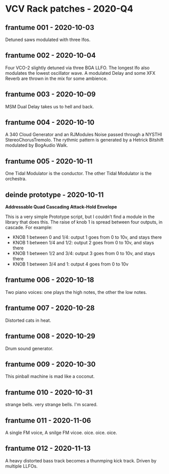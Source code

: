 # VCV Rack patches - 2020-Q4

## frantume 001 - 2020-10-03

Detuned saws modulated with three lfos.

## frantume 002 - 2020-10-04

Four VCO-2 slightly detuned via three BGA LLFO. The longest lfo also modulates the
lowest oscillator wave. A modulated Delay and some XFX Reverb are thrown in the mix
for some ambience.

## frantume 003 - 2020-10-09

MSM Dual Delay takes us to hell and back.

## frantume 004 - 2020-10-10

A 340 Cloud Generator and an RJModules Noise passed through a NYSTHI StereoChorusTremolo.
The rythmic pattern is generated by a Hetrick Bitshift modulated by BogAudio Walk.

## frantume 005 - 2020-10-11

One Tidal Modulator is the conductor. The other Tidal Modulator is the orchestra.

## deinde prototype - 2020-10-11

**Addressable Quad Cascading Attack-Hold Envelope**

This is a very simple Prototype script, but I couldn’t find a module in the library that does this.
The raise of knob 1 is spread between four outputs, in cascade. For example:

- KNOB 1 between 0 and 1/4: output 1 goes from 0 to 10v, and stays there
- KNOB 1 between 1/4 and 1/2: output 2 goes from 0 to 10v, and stays there
- KNOB 1 between 1/2 and 3/4: output 3 goes from 0 to 10v, and stays there
- KNOB 1 between 3/4 and 1: output 4 goes from 0 to 10v

## frantume 006 - 2020-10-18

Two piano voices: one plays the high notes, the other the low notes.

## frantume 007 - 2020-10-28

Distorted cats in heat.

## frantume 008 - 2020-10-29

Drum sound generator.

## frantume 009 - 2020-10-30

This pinball machine is mad like a coconut.

## frantume 010 - 2020-10-31

strange bells. very strange bells. I'm scared.

## frantume 011 - 2020-11-06

A single FM voice, A snilge FM vicoe. oice. oice. oice.

## frantume 012 - 2020-11-13

A heavy distorted bass track becomes a thunmping kick track. Driven by multiple LLFOs.
